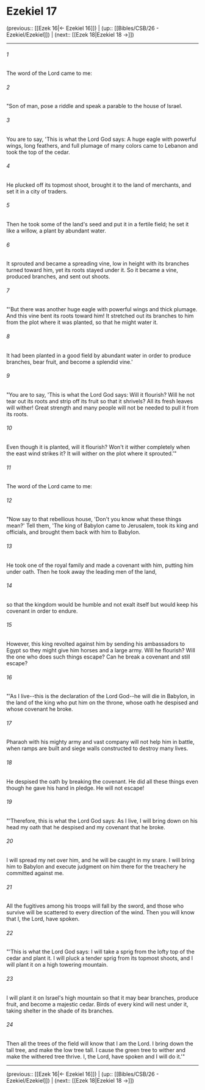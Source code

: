 # Ezekiel 17

(previous:: [[Ezek 16|← Ezekiel 16]]) | (up:: [[Bibles/CSB/26 - Ezekiel/Ezekiel]]) | (next:: [[Ezek 18|Ezekiel 18 →]])

***


###### 1 
The word of the Lord came to me: 

###### 2 
"Son of man, pose a riddle and speak a parable to the house of Israel. 

###### 3 
You are to say, 'This is what the Lord God says: A huge eagle with powerful wings, long feathers, and full plumage of many colors came to Lebanon and took the top of the cedar. 

###### 4 
He plucked off its topmost shoot, brought it to the land of merchants, and set it in a city of traders. 

###### 5 
Then he took some of the land's seed and put it in a fertile field; he set it like a willow, a plant by abundant water. 

###### 6 
It sprouted and became a spreading vine, low in height with its branches turned toward him, yet its roots stayed under it. So it became a vine, produced branches, and sent out shoots. 

###### 7 
"'But there was another huge eagle with powerful wings and thick plumage. And this vine bent its roots toward him! It stretched out its branches to him from the plot where it was planted, so that he might water it. 

###### 8 
It had been planted in a good field by abundant water in order to produce branches, bear fruit, and become a splendid vine.' 

###### 9 
"You are to say, 'This is what the Lord God says: Will it flourish? Will he not tear out its roots and strip off its fruit so that it shrivels? All its fresh leaves will wither! Great strength and many people will not be needed to pull it from its roots. 

###### 10 
Even though it is planted, will it flourish? Won't it wither completely when the east wind strikes it? It will wither on the plot where it sprouted.'" 

###### 11 
The word of the Lord came to me: 

###### 12 
"Now say to that rebellious house, 'Don't you know what these things mean?' Tell them, 'The king of Babylon came to Jerusalem, took its king and officials, and brought them back with him to Babylon. 

###### 13 
He took one of the royal family and made a covenant with him, putting him under oath. Then he took away the leading men of the land, 

###### 14 
so that the kingdom would be humble and not exalt itself but would keep his covenant in order to endure. 

###### 15 
However, this king revolted against him by sending his ambassadors to Egypt so they might give him horses and a large army. Will he flourish? Will the one who does such things escape? Can he break a covenant and still escape? 

###### 16 
"'As I live--this is the declaration of the Lord God--he will die in Babylon, in the land of the king who put him on the throne, whose oath he despised and whose covenant he broke. 

###### 17 
Pharaoh with his mighty army and vast company will not help him in battle, when ramps are built and siege walls constructed to destroy many lives. 

###### 18 
He despised the oath by breaking the covenant. He did all these things even though he gave his hand in pledge. He will not escape! 

###### 19 
"'Therefore, this is what the Lord God says: As I live, I will bring down on his head my oath that he despised and my covenant that he broke. 

###### 20 
I will spread my net over him, and he will be caught in my snare. I will bring him to Babylon and execute judgment on him there for the treachery he committed against me. 

###### 21 
All the fugitives among his troops will fall by the sword, and those who survive will be scattered to every direction of the wind. Then you will know that I, the Lord, have spoken. 

###### 22 
"'This is what the Lord God says: I will take a sprig from the lofty top of the cedar and plant it. I will pluck a tender sprig from its topmost shoots, and I will plant it on a high towering mountain. 

###### 23 
I will plant it on Israel's high mountain so that it may bear branches, produce fruit, and become a majestic cedar. Birds of every kind will nest under it, taking shelter in the shade of its branches. 

###### 24 
Then all the trees of the field will know that I am the Lord. I bring down the tall tree, and make the low tree tall. I cause the green tree to wither and make the withered tree thrive. I, the Lord, have spoken and I will do it.'"

***

(previous:: [[Ezek 16|← Ezekiel 16]]) | (up:: [[Bibles/CSB/26 - Ezekiel/Ezekiel]]) | (next:: [[Ezek 18|Ezekiel 18 →]])
